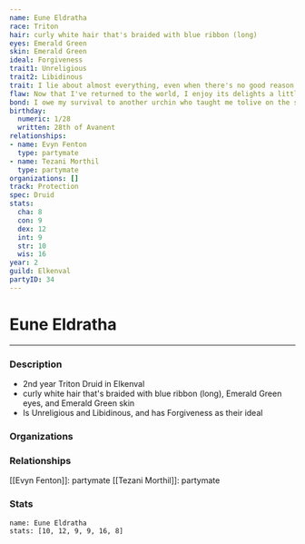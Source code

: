 ```yaml
---
name: Eune Eldratha
race: Triton
hair: curly white hair that's braided with blue ribbon (long)
eyes: Emerald Green
skin: Emerald Green
ideal: Forgiveness
trait1: Unreligious
trait2: Libidinous
trait: I lie about almost everything, even when there's no good reason to.
flaw: Now that I've returned to the world, I enjoy its delights a little too much.
bond: I owe my survival to another urchin who taught me tolive on the streets.
birthday:
  numeric: 1/28
  written: 28th of Avanent
relationships:
- name: Evyn Fenton
  type: partymate
- name: Tezani Morthil
  type: partymate
organizations: []
track: Protection
spec: Druid
stats:
  cha: 8
  con: 9
  dex: 12
  int: 9
  str: 10
  wis: 16
year: 2
guild: Elkenval
partyID: 34
---
```

# Eune Eldratha
---
### Description
- 2nd year Triton Druid in Elkenval
- curly white hair that's braided with blue ribbon (long), Emerald Green eyes, and Emerald Green skin
- Is Unreligious and Libidinous, and has Forgiveness as their ideal

### Organizations
### Relationships
[[Evyn Fenton]]: partymate
[[Tezani Morthil]]: partymate
### Stats
```statblock
name: Eune Eldratha
stats: [10, 12, 9, 9, 16, 8]
```